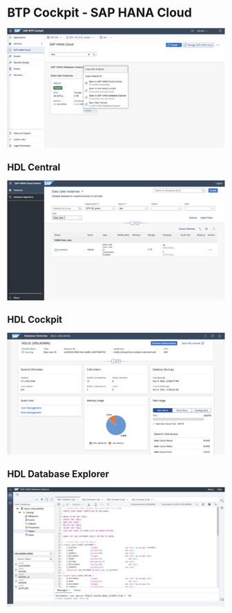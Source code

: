 # BTP Cockpit - SAP HANA Cloud

![](Images/BTP_Cockpit_HANACloud2.png)<br>

## HDL Central

![](Images/hdl_HANA_Cloud_Central.png)<br>

## HDL Cockpit

![](Images/hdl_HANA_Cockpit.png)<br>

## HDL Database Explorer

![](Images/hdl_HANA_DB_Explorer.png)<br>


